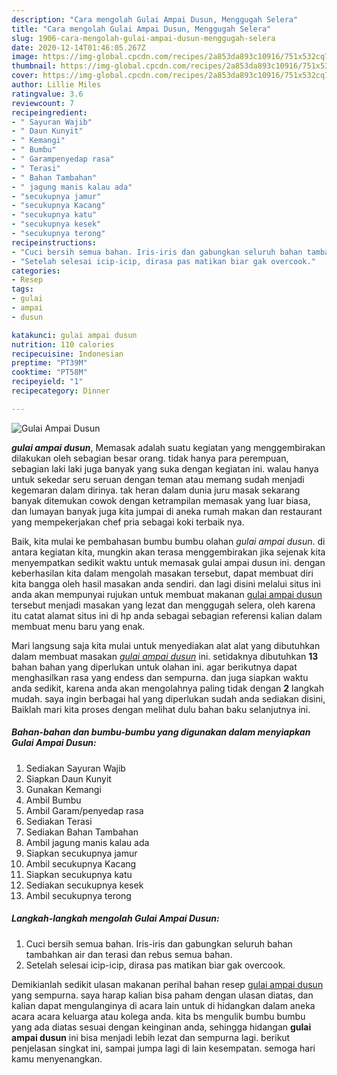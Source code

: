 ```yaml
---
description: "Cara mengolah Gulai Ampai Dusun, Menggugah Selera"
title: "Cara mengolah Gulai Ampai Dusun, Menggugah Selera"
slug: 1906-cara-mengolah-gulai-ampai-dusun-menggugah-selera
date: 2020-12-14T01:46:05.267Z
image: https://img-global.cpcdn.com/recipes/2a853da893c10916/751x532cq70/gulai-ampai-dusun-foto-resep-utama.jpg
thumbnail: https://img-global.cpcdn.com/recipes/2a853da893c10916/751x532cq70/gulai-ampai-dusun-foto-resep-utama.jpg
cover: https://img-global.cpcdn.com/recipes/2a853da893c10916/751x532cq70/gulai-ampai-dusun-foto-resep-utama.jpg
author: Lillie Miles
ratingvalue: 3.6
reviewcount: 7
recipeingredient:
- " Sayuran Wajib"
- " Daun Kunyit"
- " Kemangi"
- " Bumbu"
- " Garampenyedap rasa"
- " Terasi"
- " Bahan Tambahan"
- " jagung manis kalau ada"
- "secukupnya jamur"
- "secukupnya Kacang"
- "secukupnya katu"
- "secukupnya kesek"
- "secukupnya terong"
recipeinstructions:
- "Cuci bersih semua bahan. Iris-iris dan gabungkan seluruh bahan tambahkan air dan terasi dan rebus semua bahan."
- "Setelah selesai icip-icip, dirasa pas matikan biar gak overcook."
categories:
- Resep
tags:
- gulai
- ampai
- dusun

katakunci: gulai ampai dusun 
nutrition: 110 calories
recipecuisine: Indonesian
preptime: "PT39M"
cooktime: "PT58M"
recipeyield: "1"
recipecategory: Dinner

---
```



![Gulai Ampai Dusun](https://img-global.cpcdn.com/recipes/2a853da893c10916/751x532cq70/gulai-ampai-dusun-foto-resep-utama.jpg)

<b><i>gulai ampai dusun</i></b>, Memasak adalah suatu kegiatan yang menggembirakan dilakukan oleh sebagian besar orang. tidak hanya para perempuan, sebagian laki laki juga banyak yang suka dengan kegiatan ini. walau hanya untuk sekedar seru seruan dengan teman atau memang sudah menjadi kegemaran dalam dirinya. tak heran dalam dunia juru masak sekarang banyak ditemukan cowok dengan ketrampilan memasak yang luar biasa, dan lumayan banyak juga kita jumpai di aneka rumah makan dan restaurant yang mempekerjakan chef pria sebagai koki terbaik nya.



Baik, kita mulai ke pembahasan bumbu bumbu olahan <i>gulai ampai dusun</i>. di antara kegiatan kita, mungkin akan terasa menggembirakan jika sejenak kita menyempatkan sedikit waktu untuk memasak gulai ampai dusun ini. dengan keberhasilan kita dalam mengolah masakan tersebut, dapat membuat diri kita bangga oleh hasil masakan anda sendiri. dan lagi disini melalui situs ini anda akan mempunyai rujukan untuk membuat makanan <u>gulai ampai dusun</u> tersebut menjadi masakan yang lezat dan menggugah selera, oleh karena itu catat alamat situs ini di hp anda sebagai sebagian referensi kalian dalam membuat menu baru yang enak.


Mari langsung saja kita mulai untuk menyediakan alat alat yang dibutuhkan dalam membuat masakan <u><i>gulai ampai dusun</i></u> ini. setidaknya dibutuhkan <b>13</b> bahan bahan yang diperlukan untuk olahan ini. agar berikutnya dapat menghasilkan rasa yang endess dan sempurna. dan juga siapkan waktu anda sedikit, karena anda akan mengolahnya paling tidak dengan <b>2</b> langkah mudah. saya ingin berbagai hal yang diperlukan sudah anda sediakan disini, Baiklah mari kita proses dengan melihat dulu bahan baku selanjutnya ini.

<!--inarticleads1-->

##### Bahan-bahan dan bumbu-bumbu yang digunakan dalam menyiapkan Gulai Ampai Dusun:

1. Sediakan  Sayuran Wajib
1. Siapkan  Daun Kunyit
1. Gunakan  Kemangi
1. Ambil  Bumbu
1. Ambil  Garam/penyedap rasa
1. Sediakan  Terasi
1. Sediakan  Bahan Tambahan
1. Ambil  jagung manis kalau ada
1. Siapkan secukupnya jamur
1. Ambil secukupnya Kacang
1. Siapkan secukupnya katu
1. Sediakan secukupnya kesek
1. Ambil secukupnya terong




<!--inarticleads2-->

##### Langkah-langkah mengolah Gulai Ampai Dusun:

1. Cuci bersih semua bahan. Iris-iris dan gabungkan seluruh bahan tambahkan air dan terasi dan rebus semua bahan.
1. Setelah selesai icip-icip, dirasa pas matikan biar gak overcook.




Demikianlah sedikit ulasan makanan perihal bahan resep <u>gulai ampai dusun</u> yang sempurna. saya harap kalian bisa paham dengan ulasan diatas, dan kalian dapat mengulanginya di acara lain untuk di hidangkan dalam aneka acara acara keluarga atau kolega anda. kita bs mengulik bumbu bumbu yang ada diatas sesuai dengan keinginan anda, sehingga hidangan <b>gulai ampai dusun</b> ini bisa menjadi lebih lezat dan sempurna lagi. berikut penjelasan singkat ini, sampai jumpa lagi di lain kesempatan. semoga hari kamu menyenangkan.
